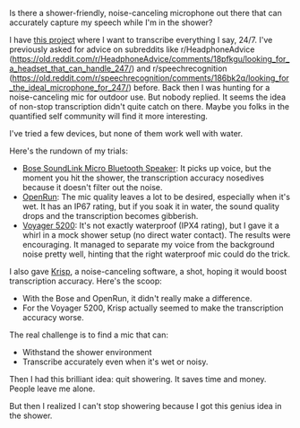 Is there a shower-friendly, noise-canceling microphone out there that can accurately capture my speech while I'm in the shower?

I have [this project](https://github.com/8ta4/say) where I want to transcribe everything I say, 24/7. I've previously asked for advice on subreddits like r/HeadphoneAdvice (https://old.reddit.com/r/HeadphoneAdvice/comments/18pfkgu/looking_for_a_headset_that_can_handle_247/) and r/speechrecognition (https://old.reddit.com/r/speechrecognition/comments/186bk2q/looking_for_the_ideal_microphone_for_247/) before. Back then I was hunting for a noise-canceling mic for outdoor use. But nobody replied. It seems the idea of non-stop transcription didn't quite catch on there. Maybe you folks in the quantified self community will find it more interesting.

I've tried a few devices, but none of them work well with water.

Here's the rundown of my trials:

- [Bose SoundLink Micro Bluetooth Speaker](https://www.bose.com/p/speakers/bose-soundlink-micro-bluetooth-speaker/SLMC-SPEAKERWIRELESS.html): It picks up voice, but the moment you hit the shower, the transcription accuracy nosedives because it doesn't filter out the noise.
- [OpenRun](https://shokz.com/products/openrun): The mic quality leaves a lot to be desired, especially when it's wet. It has an IP67 rating, but if you soak it in water, the sound quality drops and the transcription becomes gibberish.
- [Voyager 5200](https://www.poly.com/us/en/products/headsets/voyager/voyager-5200): It's not exactly waterproof (IPX4 rating), but I gave it a whirl in a mock shower setup (no direct water contact). The results were encouraging. It managed to separate my voice from the background noise pretty well, hinting that the right waterproof mic could do the trick.

I also gave [Krisp](https://krisp.ai/), a noise-canceling software, a shot, hoping it would boost transcription accuracy. Here's the scoop:

- With the Bose and OpenRun, it didn't really make a difference.
- For the Voyager 5200, Krisp actually seemed to make the transcription accuracy worse.

The real challenge is to find a mic that can:
- Withstand the shower environment
- Transcribe accurately even when it's wet or noisy.

Then I had this brilliant idea: quit showering. It saves time and money. People leave me alone.

But then I realized I can't stop showering because I got this genius idea in the shower.
